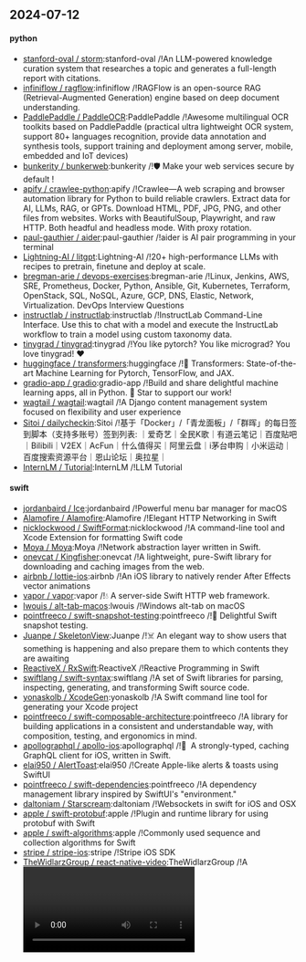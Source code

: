 ## 2024-07-12

#### python
* [stanford-oval / storm](https://github.com/stanford-oval/storm):stanford-oval /!An LLM-powered knowledge curation system that researches a topic and generates a full-length report with citations.
* [infiniflow / ragflow](https://github.com/infiniflow/ragflow):infiniflow /!RAGFlow is an open-source RAG (Retrieval-Augmented Generation) engine based on deep document understanding.
* [PaddlePaddle / PaddleOCR](https://github.com/PaddlePaddle/PaddleOCR):PaddlePaddle /!Awesome multilingual OCR toolkits based on PaddlePaddle (practical ultra lightweight OCR system, support 80+ languages recognition, provide data annotation and synthesis tools, support training and deployment among server, mobile, embedded and IoT devices)
* [bunkerity / bunkerweb](https://github.com/bunkerity/bunkerweb):bunkerity /!🛡️ Make your web services secure by default !
* [apify / crawlee-python](https://github.com/apify/crawlee-python):apify /!Crawlee—A web scraping and browser automation library for Python to build reliable crawlers. Extract data for AI, LLMs, RAG, or GPTs. Download HTML, PDF, JPG, PNG, and other files from websites. Works with BeautifulSoup, Playwright, and raw HTTP. Both headful and headless mode. With proxy rotation.
* [paul-gauthier / aider](https://github.com/paul-gauthier/aider):paul-gauthier /!aider is AI pair programming in your terminal
* [Lightning-AI / litgpt](https://github.com/Lightning-AI/litgpt):Lightning-AI /!20+ high-performance LLMs with recipes to pretrain, finetune and deploy at scale.
* [bregman-arie / devops-exercises](https://github.com/bregman-arie/devops-exercises):bregman-arie /!Linux, Jenkins, AWS, SRE, Prometheus, Docker, Python, Ansible, Git, Kubernetes, Terraform, OpenStack, SQL, NoSQL, Azure, GCP, DNS, Elastic, Network, Virtualization. DevOps Interview Questions
* [instructlab / instructlab](https://github.com/instructlab/instructlab):instructlab /!InstructLab Command-Line Interface. Use this to chat with a model and execute the InstructLab workflow to train a model using custom taxonomy data.
* [tinygrad / tinygrad](https://github.com/tinygrad/tinygrad):tinygrad /!You like pytorch? You like micrograd? You love tinygrad! ❤️
* [huggingface / transformers](https://github.com/huggingface/transformers):huggingface /!🤗 Transformers: State-of-the-art Machine Learning for Pytorch, TensorFlow, and JAX.
* [gradio-app / gradio](https://github.com/gradio-app/gradio):gradio-app /!Build and share delightful machine learning apps, all in Python. 🌟 Star to support our work!
* [wagtail / wagtail](https://github.com/wagtail/wagtail):wagtail /!A Django content management system focused on flexibility and user experience
* [Sitoi / dailycheckin](https://github.com/Sitoi/dailycheckin):Sitoi /!基于「Docker」/「青龙面板」/「群晖」的每日签到脚本（支持多账号）签到列表: ｜爱奇艺｜全民K歌｜有道云笔记｜百度贴吧｜Bilibili｜V2EX｜AcFun｜什么值得买｜阿里云盘｜i茅台申购｜小米运动｜百度搜索资源平台｜恩山论坛｜奥拉星｜
* [InternLM / Tutorial](https://github.com/InternLM/Tutorial):InternLM /!LLM Tutorial

#### swift
* [jordanbaird / Ice](https://github.com/jordanbaird/Ice):jordanbaird /!Powerful menu bar manager for macOS
* [Alamofire / Alamofire](https://github.com/Alamofire/Alamofire):Alamofire /!Elegant HTTP Networking in Swift
* [nicklockwood / SwiftFormat](https://github.com/nicklockwood/SwiftFormat):nicklockwood /!A command-line tool and Xcode Extension for formatting Swift code
* [Moya / Moya](https://github.com/Moya/Moya):Moya /!Network abstraction layer written in Swift.
* [onevcat / Kingfisher](https://github.com/onevcat/Kingfisher):onevcat /!A lightweight, pure-Swift library for downloading and caching images from the web.
* [airbnb / lottie-ios](https://github.com/airbnb/lottie-ios):airbnb /!An iOS library to natively render After Effects vector animations
* [vapor / vapor](https://github.com/vapor/vapor):vapor /!💧 A server-side Swift HTTP web framework.
* [lwouis / alt-tab-macos](https://github.com/lwouis/alt-tab-macos):lwouis /!Windows alt-tab on macOS
* [pointfreeco / swift-snapshot-testing](https://github.com/pointfreeco/swift-snapshot-testing):pointfreeco /!📸 Delightful Swift snapshot testing.
* [Juanpe / SkeletonView](https://github.com/Juanpe/SkeletonView):Juanpe /!☠️ An elegant way to show users that something is happening and also prepare them to which contents they are awaiting
* [ReactiveX / RxSwift](https://github.com/ReactiveX/RxSwift):ReactiveX /!Reactive Programming in Swift
* [swiftlang / swift-syntax](https://github.com/swiftlang/swift-syntax):swiftlang /!A set of Swift libraries for parsing, inspecting, generating, and transforming Swift source code.
* [yonaskolb / XcodeGen](https://github.com/yonaskolb/XcodeGen):yonaskolb /!A Swift command line tool for generating your Xcode project
* [pointfreeco / swift-composable-architecture](https://github.com/pointfreeco/swift-composable-architecture):pointfreeco /!A library for building applications in a consistent and understandable way, with composition, testing, and ergonomics in mind.
* [apollographql / apollo-ios](https://github.com/apollographql/apollo-ios):apollographql /!📱  A strongly-typed, caching GraphQL client for iOS, written in Swift.
* [elai950 / AlertToast](https://github.com/elai950/AlertToast):elai950 /!Create Apple-like alerts & toasts using SwiftUI
* [pointfreeco / swift-dependencies](https://github.com/pointfreeco/swift-dependencies):pointfreeco /!A dependency management library inspired by SwiftUI's "environment."
* [daltoniam / Starscream](https://github.com/daltoniam/Starscream):daltoniam /!Websockets in swift for iOS and OSX
* [apple / swift-protobuf](https://github.com/apple/swift-protobuf):apple /!Plugin and runtime library for using protobuf with Swift
* [apple / swift-algorithms](https://github.com/apple/swift-algorithms):apple /!Commonly used sequence and collection algorithms for Swift
* [stripe / stripe-ios](https://github.com/stripe/stripe-ios):stripe /!Stripe iOS SDK
* [TheWidlarzGroup / react-native-video](https://github.com/TheWidlarzGroup/react-native-video):TheWidlarzGroup /!A <Video /> component for react-native
